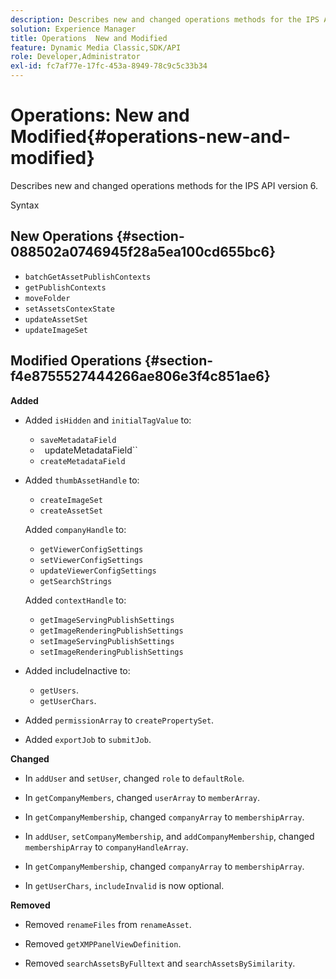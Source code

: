 ```yaml
---
description: Describes new and changed operations methods for the IPS API version 6.
solution: Experience Manager
title: Operations  New and Modified
feature: Dynamic Media Classic,SDK/API
role: Developer,Administrator
exl-id: fc7af77e-17fc-453a-8949-78c9c5c33b34
---
```

# Operations: New and Modified{#operations-new-and-modified}

Describes new and changed operations methods for the IPS API version 6.

 Syntax 

## New Operations {#section-088502a0746945f28a5ea100cd655bc6}

* `batchGetAssetPublishContexts` 
* `getPublishContexts` 
* `moveFolder` 
* `setAssetsContexState` 
* `updateAssetSet` 
* `updateImageSet`

## Modified Operations {#section-f4e8755527444266ae806e3f4c851ae6}

**Added**

* Added `isHidden` and `initialTagValue` to:

  * `saveMetadataField`
  * ` `updateMetadataField``
  * `createMetadataField`

* Added `thumbAssetHandle` to:

  * `createImageSet`
  * `createAssetSet`

  Added `companyHandle` to:

  * `getViewerConfigSettings`
  * `setViewerConfigSettings`
  * `updateViewerConfigSettings`
  * `getSearchStrings`

  Added `contextHandle` to:

  * `getImageServingPublishSettings`
  * `getImageRenderingPublishSettings`
  * `setImageServingPublishSettings`
  * `setImageRenderingPublishSettings`

* Added includeInactive to:

  * `getUsers`. 
  * `getUserChars`.

* Added `permissionArray` to `createPropertySet`. 

* Added `exportJob` to `submitJob`.

**Changed**

* In `addUser` and `setUser`, changed `role` to `defaultRole`. 

* In `getCompanyMembers`, changed `userArray` to `memberArray`. 

* In `getCompanyMembership`, changed `companyArray` to `membershipArray`. 

* In `addUser`, `setCompanyMembership`, and `addCompanyMembership`, changed `membershipArray` to `companyHandleArray`. 

* In `getCompanyMembership`, changed `companyArray` to `membershipArray`. 

* In `getUserChars`, `includeInvalid` is now optional.

**Removed**

* Removed `renameFiles` from `renameAsset`. 

* Removed `getXMPPanelViewDefinition`. 
* Removed `searchAssetsByFulltext` and `searchAssetsBySimilarity`.

